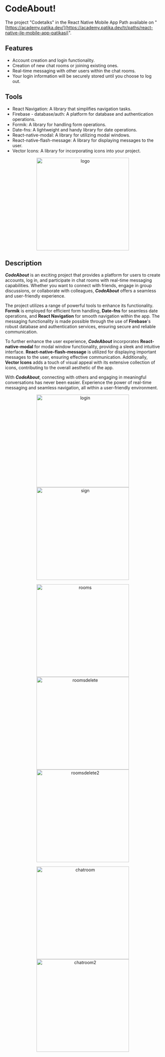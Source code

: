 # CodeAbout!
The project "Codetalks" in the React Native Mobile App Path available on "[https://academy.patika.dev/](https://academy.patika.dev/tr/paths/react-native-ile-mobile-app-patikasi)".
## Features
* Account creation and login functionality.
* Creation of new chat rooms or joining existing ones.
* Real-time messaging with other users within the chat rooms.
* Your login information will be securely stored until you choose to log out.
## Tools
* React Navigation: A library that simplifies navigation tasks.
* Firebase - database/auth: A platform for database and authentication operations.
* Formik: A library for handling form operations.
* Date-fns: A lightweight and handy library for date operations.
* React-native-modal: A library for utilizing modal windows.
* React-native-flash-message: A library for displaying messages to the user.
* Vector Icons: A library for incorporating icons into your project.

<p align="center"><img src="https://github.com/HaHamZaDe/CodeAbout/assets/100444900/fedd21a1-3fd3-4c46-88b2-108399cbb842" alt="logo" width="300"></p>

## Description
***CodeAbout*** is an exciting project that provides a platform for users to create accounts, log in, and participate in chat rooms with real-time messaging capabilities. Whether you want to connect with friends, engage in group discussions, or collaborate with colleagues, ***CodeAbout*** offers a seamless and user-friendly experience.


The project utilizes a range of powerful tools to enhance its functionality. **Formik** is employed for efficient form handling, **Date-fns** for seamless date operations, and **React Navigation** for smooth navigation within the app. The messaging functionality is made possible through the use of **Firebase**'s robust database and authentication services, ensuring secure and reliable communication.</p>


To further enhance the user experience, ***CodeAbout*** incorporates **React-native-modal** for modal window functionality, providing a sleek and intuitive interface. **React-native-flash-message** is utilized for displaying important messages to the user, ensuring effective communication. Additionally, **Vector Icons** adds a touch of visual appeal with its extensive collection of icons, contributing to the overall aesthetic of the app.


With ***CodeAbout***, connecting with others and engaging in meaningful conversations has never been easier. Experience the power of real-time messaging and seamless navigation, all within a user-friendly environment.

<p align="center"><img src="https://github.com/HaHamZaDe/CodeAbout/assets/100444900/bb1e9a6d-0303-497f-bc3c-7f8f0c54ffa5" alt="login" width="300">
<img src="https://github.com/HaHamZaDe/CodeAbout/assets/100444900/9cbd9ac8-418f-4f8f-8f90-76e4ebca70a0" alt="sign" width="300"></p>
<p align="center"><img src="https://github.com/HaHamZaDe/CodeAbout/assets/100444900/1a483bb3-0a90-4e09-9c5a-50bf33498500" alt="rooms" width="300">
<img src="https://github.com/HaHamZaDe/CodeAbout/assets/100444900/8830059a-12f6-4f44-aa30-86f4af56dbd7" alt="roomsdelete" width="300">
<img src="https://github.com/HaHamZaDe/CodeAbout/assets/100444900/83c231b7-5948-49d9-b008-eb1cd95d830e" alt="roomsdelete2" width="300"></p>
<p align="center"><img src="https://github.com/HaHamZaDe/CodeAbout/assets/100444900/eac6cb56-3b08-4337-9331-6c328bf52a91" alt="chatroom" width="300">
<img src="https://github.com/HaHamZaDe/CodeAbout/assets/100444900/dcf64e92-434e-4117-8657-18807dac6762" alt="chatroom2" width="300"></p>
